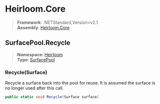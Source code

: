 # Heirloom.Core

> **Framework**: .NETStandard,Version=v2.1  
> **Assembly**: [Heirloom.Core][0]  

## SurfacePool.Recycle

> **Namespace**: [Heirloom][0]  
> **Type**: [SurfacePool][1]  

### Recycle(Surface)

Recycle a surface back into the pool for reuse. It is assumed the surface is no longer used after this call.

```cs
public static void Recycle(Surface surface)
```

[0]: ../Heirloom.Core.md
[1]: Heirloom.SurfacePool.md
